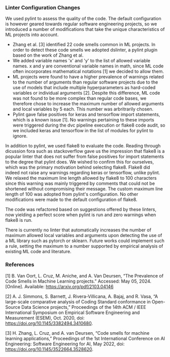 ### Linter Configuration Changes

We used pylint to assess the quality of the code. The default configuration is however geared towards regular software engineering projects, so we introduced a number of modifications that take the unique characteristics of ML projects into account. 
- Zhang et al. [3] identified 22 code smells common in ML projects. In order to detect these code smells we adopted dslinter, a pylint plugin based on the work of Zhang et al. 
- We added variable names 'x' and 'y' to the list of allowed variable names. x and y are conventional variable names in math, since ML code often incorporates mathematical notations [1] we decided to allow them. 
- ML projects were found to have a higher prevalence of warnings related to the number of arguments than regular software projects due to the use of models that include multiple hyperparameters as hard-coded variables or individual arguments [2]. Despite this difference, ML code was not found to be more complex than regular code bases, we therefore chose to increase the maximum number of allowed arguments and local variables by 5 each. This number was arbritrarily chosen. 
- Pylint gave false positives for keras and tensorflow import statements, which is a known issue [1]. No warnings pertaining to these imports were triggered during the dvc pipeline execution or flake8 code audit, so we included keras and tensorflow in the list of modules for pylint to ignore.

In addition to pylint, we used flake8 to evaluate the code. Reading through dicussion fora such as stackoverflow gave us the impression that flake8 is a popular linter that does not suffer from false positives for import statements to the degree that pylint does. We wished to confirm this for ourselves, which was the primary motivation behind selecting flake8. Flake8 did indeed not raise any warnings regarding keras or tensorflow, unlike pylint. We relaxed the maximum line length allowed by flake8 to 100 characters since this warning was mainly triggered by comments that could not be shortened without compromising their message. The custom maximum line length of 100 was adopted from pylint's configuration. No other modifications were made to the default configuration of flake8.

The code was refactored based on suggestions offered by these linters, now yielding a perfect score when pylint is run and zero warnings when flake8 is run. 

There is currently no linter that automatically increases the number of maximum allowed local variables and arguments upon detecting the use of a ML library such as pytorch or sklearn. Future works could implement such a rule, setting the maximum to a number supported by empirical analysis of existing ML code and literature.

### References

[1] B. Van Oort, L. Cruz, M. Aniche, and A. Van Deursen, “The Prevalence of Code Smells in Machine Learning projects.” Accessed: May 05, 2024. [Online]. Available: https://arxiv.org/pdf/2103.04146

[2] A. J. Simmons, S. Barnett, J. Rivera-Villicana, A. Bajaj, and R. Vasa, “A large-scale comparative analysis of Coding Standard conformance in Open-Source Data Science projects,” Proceedings of the 14th ACM / IEEE International Symposium on Empirical Software Engineering and Measurement (ESEM), Oct. 2020, doi: https://doi.org/10.1145/3382494.3410680.

[3] H. Zhang, L. Cruz, and A. van Deursen, “Code smells for machine learning applications,” Proceedings of the 1st International Conference on AI Engineering: Software Engineering for AI, May 2022, doi: https://doi.org/10.1145/3522664.3528620.

